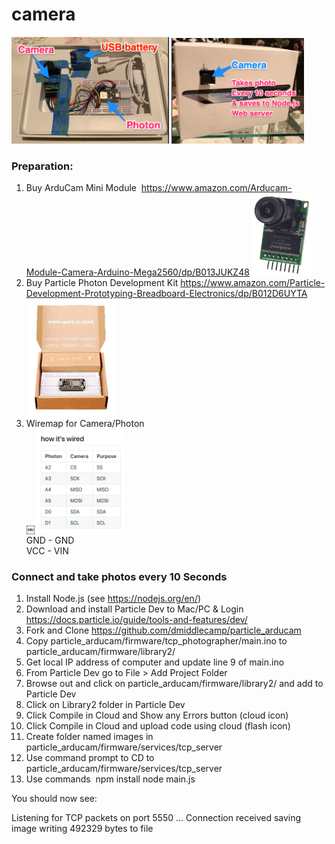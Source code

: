 # camera

<img src="cameraboard.png" width="50%"> <img src="camerashot.png" width="42%"><br>

### Preparation:

1. Buy ArduCam Mini Module  https://www.amazon.com/Arducam-Module-Camera-Arduino-Mega2560/dp/B013JUKZ48
<img src="camera.jpg" width="20%"><br>
2. Buy Particle Photon Development Kit https://www.amazon.com/Particle-Development-Prototyping-Breadboard-Electronics/dp/B012D6UYTA <br>
<img src="photondevkit.jpg" width="30%"><br>
3. Wiremap for Camera/Photon <br>
￼<img src="3.png" width="30%"><br>
       GND - GND<br>
       VCC - VIN<br>

### Connect and take photos every 10 Seconds

1. Install Node.js (see https://nodejs.org/en/)
2. Download and install Particle Dev to Mac/PC & Login  https://docs.particle.io/guide/tools-and-features/dev/ 
3. Fork and Clone https://github.com/dmiddlecamp/particle_arducam
4. Copy particle_arducam/firmware/tcp_photographer/main.ino to particle_arducam/firmware/library2/
5. Get local IP address of computer and update line 9 of main.ino
6. From Particle Dev go to File > Add Project Folder
7. Browse out and click on particle_arducam/firmware/library2/ and add to Particle Dev
8. Click on Library2 folder in Particle Dev 
9. Click Compile in Cloud and Show any Errors button (cloud icon)
10. Click Compile in Cloud and upload code using cloud (flash icon)
11. Create folder named images in particle_arducam/firmware/services/tcp_server
12. Use command prompt to CD to particle_arducam/firmware/services/tcp_server
13. Use commands  npm install node main.js

You should now see:

Listening for TCP packets on port 5550 ...
Connection received
saving image
writing 492329 bytes to file
